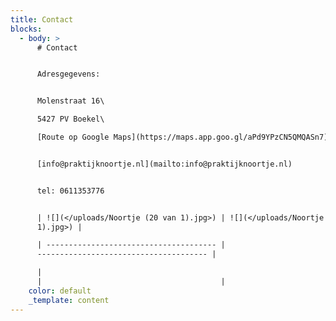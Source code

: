 ```yaml
---
title: Contact
blocks:
  - body: >
      # Contact


      Adresgegevens:


      Molenstraat 16\

      5427 PV Boekel\

      [Route op Google Maps](https://maps.app.goo.gl/aPd9YPzCN5QMQASn7)


      [info@praktijknoortje.nl](mailto:info@praktijknoortje.nl)


      tel: 0611353776


      | ![](</uploads/Noortje (20 van 1).jpg>) | ![](</uploads/Noortje (19 van
      1).jpg>) |

      | -------------------------------------- |
      -------------------------------------- |

      |                                       
      |                                        |
    color: default
    _template: content
---
```


